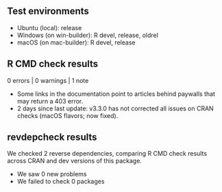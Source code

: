 ## Test environments
* Ubuntu (local): release
* Windows (on win-builder): R devel, release, oldrel
* macOS (on mac-builder): R devel, release

## R CMD check results

0 errors | 0 warnings | 1 note

* Some links in the documentation point to articles behind paywalls that may return a 403 error.
* 2 days since last update: v3.3.0 has not corrected all issues on CRAN checks (macOS flavors; now fixed).

## revdepcheck results

We checked 2 reverse dependencies, comparing R CMD check results across CRAN and dev versions of this package.

 * We saw 0 new problems
 * We failed to check 0 packages
